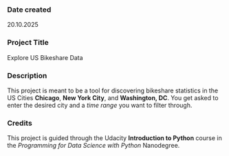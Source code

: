 ### Date created

20.10.2025

### Project Title

Explore US Bikeshare Data

### Description

This project is meant to be a tool for discovering bikeshare statistics in the
US Cities **Chicago**, **New York City**, and **Washington, DC**.
You get asked to enter the desired city and a _time range_ you want to filter through.

### Credits

This project is guided through the Udacity **Introduction to Python** course in the
_Programming for Data Science with Python_ Nanodegree.

